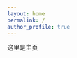 ```yaml
---
layout: home
permalink: /
author_profile: true
---
```


这里是主页
<!-- ![](/assets/images/yohelogo.png){: .align-center}
just a picture drawn in three minites by ipad air 4
{: .text-center} -->

